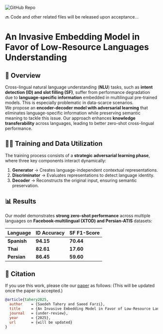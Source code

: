 ![GitHub Repo](https://img.shields.io/badge/Research-Paper-blue)

🔜 Code and other related files will be released upon acceptance...

# An Invasive Embedding Model in Favor of Low-Resource Languages Understanding

## 📌 Overview
  
Cross-lingual natural language understanding (**NLU**) tasks, such as **intent detection (ID) and slot filling (SF)**, suffer from performance degradation due to **language-specific information** embedded in multilingual pre-trained models. This is especially problematic in data-scarce scenarios.  
We propose an **encoder-decoder model with adversarial learning** that eliminates language-specific information while preserving semantic meaning to tackle this issue. Our approach enhances **knowledge transferability** across languages, leading to better zero-shot cross-lingual performance.  

## 🏋️‍♂️ Training and Data Utilization  
The training process consists of a **strategic adversarial learning phase**, where three key components interact dynamically:  
1. **Generator** → Creates language-independent contextual representations.  
2. **Discriminator** → Evaluates representations to detect language identity.  
3. **Decoder** → Reconstructs the original input, ensuring semantic preservation.  

## 📊 Results  
Our model demonstrates **strong zero-shot performance** across multiple languages on **Facebook-multilingual (XTOD) and Persian-ATIS** datasets:  

| **Language** | **ID Accuracy** | **SF F1-Score** |  
|-------------|---------------|---------------|  
| **Spanish**  | **94.15**       | **70.44**       |  
| **Thai**     | **82.61**       | **17.60**       |  
| **Persian**  | **86.45**       | **59.60**       |  

## 📌 Citation

If you use this work, please cite our [paper]() as follows:
(This will be updated once the paper is accepted.)
```bibtex
@article{tahery2025,
  author    = {Saedeh Tahery and Saeed Farzi},
  title     = {An Invasive Embedding Model in Favor of Low-Resource Languages Understanding},
  journal   = {under-review},
  year      = {2025},
  url       = {will be updated}
}
